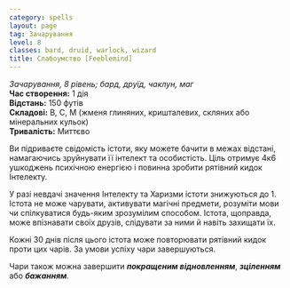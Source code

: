```yaml
---
category: spells
layout: page
tag: Зачарування
level: 8
classes: bard, druid, warlock, wizard
title: Слабоумство [Feeblemind]
---
```


_Зачарування, 8 рівень; бард, друїд, чаклун, маг_    
**Час створення:** 1 дія    
**Відстань:** 150 футів    
**Складові:** В, С, М (жменя глиняних, кришталевих, скляних або мінеральних кульок)    
**Тривалість:** Миттєво    

Ви підриваєте свідомість істоти, яку можете бачити в межах відстані, намагаючись зруйнувати її інтелект та особистість. Ціль отримує 4к6 ушкоджень психічною енергією і повинна зробити рятівний кидок Інтелекту.    

У разі невдачі значення Інтелекту та Харизми істоти знижуються до 1. Істота не може чарувати, активувати магічні предмети, розуміти мови чи спілкуватися будь-яким зрозумілим способом. Істота, щоправда, може впізнавати своїх друзів, слідувати за ними й навіть захищати їх.    

Кожні 30 днів після цього істота може повторювати рятівний кидок проти цих чарів. За умови успіху чари завершуються.    

Чари також можна завершити **_покращеним відновленням_**, **_зціленням_** або **_бажанням_**. 
